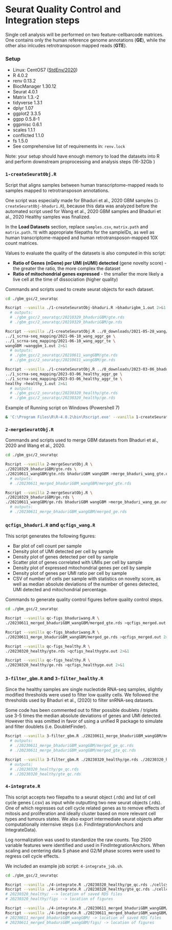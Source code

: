 # Seurat Quality Control and Integration steps

Single cell analysis will be performed on two feature-cellbarcode matrices. One contains only the human reference genome annotations (**GE**), while the other also inlcudes retrotransposon mapped reads (**GTE**). 

### Setup

- Linux: CentOS7 ([StdEnv/2020](https://docs.alliancecan.ca/wiki/Standard_software_environments#StdEnv/2020))
- R 4.0.2
- renv 0.13.2
- BiocManager 1.30.12
- Seurat 4.0.1
- Matrix 1.3.-2
- tidyverse 1.3.1
- dplyr 1.07
- ggplot2 3.3.5
- ggpp 0.5.8-1
- ggpmisc 0.6.1
- scales 1.1.1
- conflicted 1.1.0
- fs 1.5.0
- See comprehensive list of requirements in: `renv.lock`

Note: your setup should have enough memory to load the datasets into R and perform downstream proprocessing and analysis steps (16-32Gb )

### `1-createSeuratObj.R`

Script that aligns samples between human transcriptome-mapped reads to samples mapped to retrotransposon annotations.

One script was especially made for Bhaduri et al., 2020 GBM samples (`1-createSeuratObj-bhaduri.R`), because this data was analyzed before the automated script used for Wang et al., 2020 GBM samples and Bhaduri et al., 2020 Healthy samples was finalized.

In the **Load Datasets** section, replace `samples.csv`, `matrix.path` and `matrix.path.TE` with appropriate filepaths for the sampleIDs, as well as human transcriptome-mapped and human retrotransposon-mapped 10X count matrices. 

Values to evaluate the quality of the datasets is also computed in this script: 
- **Ratio of Genes (nGene) per UMI (nUMI) detected** (gene novelty score) - the greater the ratio, the more complex the dataset
- **Ratio of mitochondrial genes expressed** - the smaller the more likely a live cell at the time of dissociation (higher quality)

Commands and scripts used to create seurat objects for each dataset.

```bash
cd ./gbm_gsc/2_seuratqc

Rscript --vanilla ./1-createSeuratObj-bhaduri.R >bhadurigbm_1.out 2>&1 
  # outputs:
  # ./gbm_gsc/2_seuratqc/20210329_bhaduriGBM/gte.rds
  # ./gbm_gsc/2_seuratqc/20210329_bhaduriGBM/ge.rds

Rscript --vanilla ./1-createSeuratObj.R ../0_downloads/2021-05-28_wang/samples.csv \ 
../1_scrna-seq_mapping/2021-06-10_wang_aggr_ge \
../1_scrna-seq_mapping/2021-06-10_wang_aggr_te \
wangGBM >wanggbm_1.out 2>&1 
  # outputs:
  # ./gbm_gsc/2_seuratqc/20210611_wangGBM/gte.rds
  # ./gbm_gsc/2_seuratqc/20210611_wangGBM/ge.rds

Rscript --vanilla ./1-createSeuratObj.R ../0_downloads/2023-03-06_bhaduri_healthy/samples.csv \ 
../1_scrna-seq_mapping/2023-03-06_healthy_aggr_ge \
../1_scrna-seq_mapping/2023-03-06_healthy_aggr_te \
healthy >healthy_1.out 2>&1 
  # outputs:
  # ./gbm_gsc/2_seuratqc/20230320_healthy/gte.rds
  # ./gbm_gsc/2_seuratqc/20230320_healthy/ge.rds
```

Example of Running script on Windows (Powershell 7)

```bash
& 'C:\Program Files\R\R-4.0.2\bin\Rscript.exe' --vanilla 1-createSeuratObj.R "..\0_downloads\2021-05-28_wang\samples.csv" "..\1_scrna-seq_mapping\2021-06-10_wang_aggr_ge" "..\1_scrna-seq_mapping\2021-06-10_wang_aggr_te" "wangGBM" *>"wanggbm_1.out" 
```

### `2-mergeSeuratObj.R`

Commands and scripts used to merge GBM datasets from Bhaduri et al., 2020 and Wang et al., 2020. 

```bash
cd ./gbm_gsc/2_seuratqc

Rscript --vanilla 2-mergeSeuratObj.R \
./20210329_bhaduriGBM/gte.rds \ 
./20210611_wangGBM/gte.rds bhaduriGBM wangGBM >merge_bhaduri_wang_gte.out 2>&1 
  # outputs:
  # ./20230611_merged_bhaduriGBM_wangGBM/merged_gte.rds

Rscript --vanilla 2-mergeSeuratObj.R \
./20210329_bhaduriGBM/ge.rds \
./20210611_wangGBM/ge.rds bhaduriGBM wangGBM >merge_bhaduri_wang_ge.out 2>&1 
  # outputs:
  # ./20230611_merge_bhaduriGBM_wangGBM/merged_ge.rds
```

### `qcfigs_bhaduri.R` and `qcfigs_wang.R`

This script generates the following figures: 
- Bar plot of cell count per sample
- Density plot of UMI detected per cell by sample
- Density plot of genes detected per cell by sample
- Scatter plot of genes correlated with UMIs per cell by sample
- Density plot of expressed mitochondrial genes per cell by sample
- Density plot of genes per UMI ratio per cell by sample
- CSV of number of cells per sample with statistics on novelty score, as well as median absolute deviations of the number of genes detected, UMI detected and mitochondrial percentage. 

Commands to generate quality control figures before quality control steps. 

```bash
cd ./gbm_gsc/2_seuratqc

Rscript --vanilla qc-figs_bhaduriwang.R \
./20230611_merged_bhaduriGBM_wangGBM/merged_gte.rds >qcfigs_merged.out 2>&1 

Rscript --vanilla qc-figs_bhaduriwang.R \
./20230611_merge_bhaduriGBM_wangGBM/merged_ge.rds >qcfigs_merged.out 2>&1 

Rscript --vanilla qc-figs_healthy.R \
./20230320_healthy/gte.rds >qcfigs_healthygte.out 2>&1 

Rscript --vanilla qc-figs_healthy.R \
./20230320_healthy/ge.rds >qcfigs_healthyge.out 2>&1 
```

### `3-filter_gbm.R` and `3-filter_healthy.R`

Since the healthy samples are single nucleotide RNA-seq samples, slightly modified thresholds were used to filter low quality cells. We followed the thresholds used by Bhaduri et al., (2020) to filter snRNA-seq datasets. 

Some code has been commented out to filter possible doublets / triplets use 3-5 times the median absolute deviations of genes and UMI detected. However this was omitted in favor of using a unified R package to simulate and filter doublets (i.e. DoubletFinder). 

```bash
Rscript --vanilla 3-filter_gbm.R ./20230611_merge_bhaduriGBM_wangGBM/merged_ge.rds ./20230611_merge_bhaduriGBM_wangGBM/merged_gte.rds >filter_gbm.out 2>&1
  # outputs:
  # ./20230611_merge_bhaduriGBM_wangGBM/merged_ge_qc.rds
  # ./20230611_merge_bhaduriGBM_wangGBM/merged_gte_qc.rds

Rscript --vanilla 3-filter_gbm.R ./20230320_healthy/ge.rds ./20230320_healthy/gte.rds >filter_healthy.out 2>&1
  # outputs:
  # ./20230320_healthy/ge_qc.rds
  # ./20230320_healthy/gte_qc.rds
```

### `4-integrate.R`

This script accepts two filepaths to a seurat object (.rds) and list of cell cycle genes (.csv) as input while outputting two new seurat objects (.rds). One of which regresses out cell cycle related genes as to remove effects of mitosis and proliferation and ideally cluster based on more relevant cell types and tumours states. We also export intermediate seurat objects after computationally internsive steps (i.e. FindIntegrationAnchors and IntegrateData). 

Log normalization was used to standardize the raw counts. Top 2500 variable features were identified and used in FindIntegrationAnchors. When scaling and centering data S phase and G2/M phase scores were used to regress cell cycle effects. 

We included an example job script: `4-integrate_job.sh`. 

```bash
cd ./gbm_gsc/2_seuratqc

Rscript --vanilla ./4-integrate.R ./20230320_healthy/ge_qc.rds ./cellcycle_genes.csv >healthy_ge_qc_integrate.out 2>&1
Rscript --vanilla ./4-integrate.R ./20230320_healthy/gte_qc.rds ./cellcycle_genes.csv >healthy_gte_qc_integrate.out 2>&1
# 20230320_healthy/ --> location of saved RDS files
# 20230320_healthy/figs --> location of figures

Rscript --vanilla ./4-integrate.R ./20230611_merged_bhaduriGBM_wangGBM/merged_ge_qc.rds ./cellcycle_genes.csv >gbm_ge_qc_integrate.out 2>&1
Rscript --vanilla ./4-integrate.R ./20230611_merged_bhaduriGBM_wangGBM/merged_gte_qc.rds ./cellcycle_genes.csv >gbm_gte_qc_integrate.out 2>&1
# 20230611_merged_bhaduriGBM_wangGBM/ -> location of saved RDS files
# 20230611_merged_bhaduriGBM_wangGBM/figs/ -> location of figures 
```
